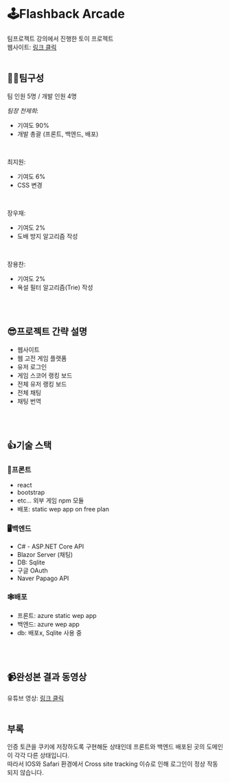 # 🕹️Flashback Arcade
팀프로젝트 강의에서 진행한 토이 프로젝트  
웹사이트: <a href="https://zealous-forest-0f6f05700.3.azurestaticapps.net">링크 클릭</a>
<br/>
<br/>

## 👥👥팀구성
팀 인원 5명 / 개발 인원 4명  

*팀장 천제희*:  
- 기여도 90%  
- 개발 총괄 (프론트, 백엔드, 배포)
<br/>

최지원:
- 기여도 6%
- CSS 변경
<br/>

장우재:
- 기여도 2%
- 도배 방지 알고리즘 작성
<br/>

장용찬:
- 기여도 2%
- 욕설 필터 알고리즘(Trie) 작성
<br/>
<br/>

## 😎프로젝트 간략 설명
- 웹사이트
- 웹 고전 게임 플랫폼
- 유저 로그인
- 게임 스코어 랭킹 보드
- 전체 유저 랭킹 보드
- 전체 채팅
- 채팅 번역
<br/>
<br/>

## 👍기술 스택
### 🎨프론트
- react
- bootstrap
- etc... 외부 게임 npm 모듈
- 배포:  static wep app on free plan

### 🖥️백엔드
- C# - ASP.NET Core API
- Blazor Server (채팅)
- DB: Sqlite
- 구글 OAuth
- Naver Papago API

### 🕸️배포
- 프론트: azure static wep app
- 백엔드: azure wep app
- db: 배포x, Sqlite 사용 중
<br/>
<br/>

## 📹완성본 결과 동영상
유튜브 영상: <a href="https://www.youtube.com/watch?v=1BRQhjjtLGE&t=53s&ab_channel=JeheeCheon">링크 클릭</a>
<br/>
<br/>

## 부록
인증 토큰을 쿠키에 저장하도록 구현해둔 상태인데 프론트와 백엔드 배포된 곳의 도메인이 각각 다른 상태입니다.  
따라서 IOS와 Safari 환경에서 Cross site tracking 이슈로 인해 로그인이 정상 작동 되지 않습니다.  
